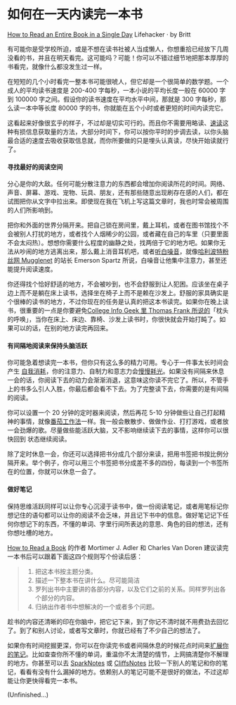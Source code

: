 如何在一天内读完一本书
===

[How to Read an Entire Book in a Single Day](http://lifehacker.com/how-to-read-an-entire-book-in-a-single-day-1749070044)
Lifehacker · by Britt

有可能你是受学校所迫，或是不想在读书社被人当成懒人，你想重拾已经放下几周没看的书，并且在明天看完。这可能吗？可能！你可以不错过细节地把那本厚厚的书看完，就像什么都没发生过一样。

在短短的几个小时看完一整本书可能很唬人，但它却是一个很简单的数学题。一个成人的平均读书速度是 200-400 字每秒，一本小说的平均长度一般在 60000 字到 100000 字之间。假设你的读书速度在平均水平中间，那就是 300 字每秒，那么读一本中等长度 80000 字的书，你就能在五个小时或者更短的时间内读完它。

这看起来好像很玄乎的样子，不过却是切实可行的。而且你不需要用略读、[速读](http://lifehacker.com/the-truth-about-speed-reading-1542508398)这种有损信息获取量的方法，大部分时间下，你可以按你平时的步调去读，以你头脑最合适的速度去吸收获取信息就，而你所要做的只是埋头认真读，尽快开始读就行了。

#### 寻找最好的阅读空间

分心是你的大敌。任何可能分散注意力的东西都会增加你阅读所花的时间。网络、声音、屏幕、游戏、宠物、玩具、朋友，还有那些随意出现刷存在感的人们，都在试图把你从文字中拉出来。即使现在我在飞机上写这篇文章时，我也时常会被周围的人们所影响到。

把你和外面的世界分隔开来。把自己锁在房间里，戴上耳机，或者在图书馆找个不会被别人打扰的地方，或者找个人烟稀少的公园，或者藏在自己的车里（只要里面不会太闷热）。想想你需要什么程度的幽静之处，找两倍于它的地方吧。如果你无法从吵闹的地方逃离出来，那么戴上消音耳机吧，或者[听白噪音](http://www.businessinsider.com/5-tips-to-read-a-book-a-day-every-day-2015-7)，就像[哈利波特粉丝网 Mugglenet](http://www.mugglenet.com/) 的站长 Emerson Spartz 所说，白噪音让他集中注意力，甚至还能提升阅读速度。

你还得找个恰好舒适的地方，不会被吵到，也不会舒服到让人犯困。应该坐在桌子边上而不是躺在床上读书，选择坐在椅子上而不是赖在沙发上。舒服的家具确实是个很棒的读书的地方，不过你现在的任务是认真的把这本书读完。如果你在晚上读书，很重要的一点是你要避免[College Info Geek 里 Thomas Frank 所说的](http://collegeinfogeek.com/time-crunch-study-finish-assignment-overnight/)「枕头的呼唤」，当你在床上、床边、靠椅、沙发上读书时，你很快就会开始打盹了。如果可以的话，在别的地方读完再回来。

#### 有间隔地阅读来保持头脑活跃

你可能急着想读完一本书，但你只有这么多的精力可用。专心于一件事太长时间会产生 [自我消耗](https://en.wikipedia.org/wiki/Ego_depletion)，你的注意力、自制力和意志力会[慢慢耗光](http://lifehacker.com/5904712/how-can-i-recharge-my-depleted-motivation)。如果没有间隔来休息一会的话，你阅读下去的动力会渐渐消退，这意味这你读不完它了。所以，不管手上的书多么引人入胜，你最后都会看不下去。为了完整读下去，你需要的是有间隔的阅读。

你可以设置一个 20 分钟的定时器来阅读，然后再花 5-10 分钟做些让自己打起精神的事情，就像[番茄工作法](http://lifehacker.com/productivity-101-a-primer-to-the-pomodoro-technique-1598992730)一样。我一般会散散步、做做作业、打打游戏，或者放一会劲爆的歌。尽量做些能活跃大脑，又不影响继续读下去的事情，这样你可以很快回到 状态继续阅读。

除了定时休息一会，你还可以选择把书分成几个部分来读，把用书签把书按比例分隔开来。举个例子，你可以用三个书签把书分成差不多的四份，每读到一个书签所在的位置，你就可以休息一会了。

#### 做好笔记

保持思维活跃同样可以让你专心沉浸于读书中，做一份阅读笔记，或者用笔标记你想记住的语句都可以让你的阅读不会乏味，并且记下书中的信息。做好笔记记下任何你想记下的东西，不懂的单词、字里行间所表达的意思、角色的目的想法，还有你想吐槽的地方。

[How to Read a Book](http://www.amazon.com/How-Read-Book-Intelligent-Touchstone/dp/0671212095) 的作者 Mortimer J. Adler 和 Charles Van Doren 建议读完一本书后可以跟着下面这四个规则写个份读后感：

> 1. 把这本书按主题分类。
> 2. 描述一下整本书在讲什么。尽可能简洁
> 3. 罗列出书中主要讲的各部分内容，以及它们之前的关系。同样罗列出各个部分的内容。
> 4. 归纳出作者书中想解决的一个或者多个问题。

趁书的内容还清晰的印在你脑中，把它记下来，到了你记不清时就不用费劲去回忆了。到了和别人讨论，或者写文章时，你就已经有了不少自己的想法了。

如果你有时间挖掘更深，你可以在你读完书或者间隔休息的时候花点时间来[扩展你的笔记](http://lifehacker.com/study-less-study-smart-the-best-ways-to-retain-more-1683362205)。比如查查你所不懂的单词，重温你不太清楚的情节，上网搞清楚你不解理的地方。你甚至可以去 [SparkNotes](http://www.sparknotes.com/) 或 [CliffsNotes](http://www.cliffsnotes.com/) 比较一下别人的笔记和你的笔记，看看有没有什么漏掉的地方。依赖别人的笔记可能不是很好的做法，不过这却能让你更快得看完一本书。




(Unfinished...)














